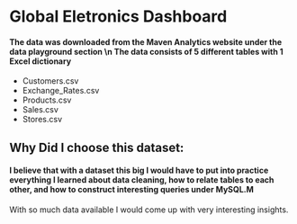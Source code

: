 <h1> Global Eletronics Dashboard </h1>
 
<h4>The data was downloaded from the Maven Analytics website under the data playground section \n
The data consists of 5 different tables with 1 Excel dictionary </h4>
<ul>
<li> Customers.csv </li>
<li> Exchange_Rates.csv </li>
<li> Products.csv </li>
<li> Sales.csv </li>
<li> Stores.csv </li>
 </ul>
 <h2> Why Did I choose this dataset: </h2>
<h4>I believe that with a dataset this big I would have to put into practice everything I learned about data cleaning, how to relate tables to each other, and how to construct interesting queries under MySQL.M </h4>
With so much data available I would come up with very interesting insights.

